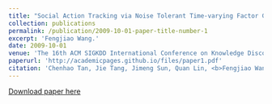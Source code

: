 ```yaml
---
title: "Social Action Tracking via Noise Tolerant Time-varying Factor Graphs"
collection: publications
permalink: /publication/2009-10-01-paper-title-number-1
excerpt: 'Fengjiao Wang.'
date: 2009-10-01
venue: 'The 16th ACM SIGKDD International Conference on Knowledge Discovery and Data Mining (KDD 2010)'
paperurl: 'http://academicpages.github.io/files/paper1.pdf'
citation: 'Chenhao Tan, Jie Tang, Jimeng Sun, Quan Lin, <b>Fengjiao Wang</b>. <i>The 16th ACM SIGKDD International Conference on Knowledge Discovery and Data Mining (KDD 2010)</i>. <b>KDD 2010</b>.'
---
```

[Download paper here](http://academicpages.github.io/files/paper1.pdf)

